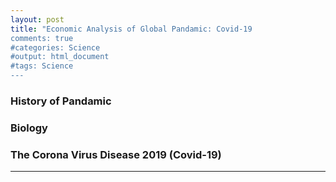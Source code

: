 ```yaml
---
layout: post
title: "Economic Analysis of Global Pandamic: Covid-19
comments: true
#categories: Science
#output: html_document
#tags: Science 
---
```


### History of Pandamic


### Biology

### The Corona Virus Disease 2019 (Covid-19)



--------------------------------------------------------





